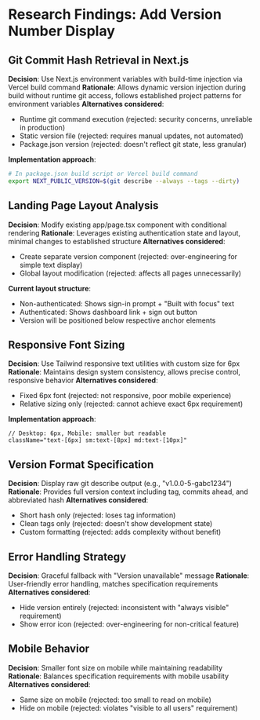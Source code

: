 # Research Findings: Add Version Number Display

## Git Commit Hash Retrieval in Next.js

**Decision**: Use Next.js environment variables with build-time injection via Vercel build command
**Rationale**: Allows dynamic version injection during build without runtime git access, follows established project patterns for environment variables
**Alternatives considered**:
- Runtime git command execution (rejected: security concerns, unreliable in production)
- Static version file (rejected: requires manual updates, not automated)
- Package.json version (rejected: doesn't reflect git state, less granular)

**Implementation approach**:
```bash
# In package.json build script or Vercel build command
export NEXT_PUBLIC_VERSION=$(git describe --always --tags --dirty)
```

## Landing Page Layout Analysis

**Decision**: Modify existing app/page.tsx component with conditional rendering
**Rationale**: Leverages existing authentication state and layout, minimal changes to established structure
**Alternatives considered**:
- Create separate version component (rejected: over-engineering for simple text display)
- Global layout modification (rejected: affects all pages unnecessarily)

**Current layout structure**:
- Non-authenticated: Shows sign-in prompt + "Built with focus" text
- Authenticated: Shows dashboard link + sign out button
- Version will be positioned below respective anchor elements

## Responsive Font Sizing

**Decision**: Use Tailwind responsive text utilities with custom size for 6px
**Rationale**: Maintains design system consistency, allows precise control, responsive behavior
**Alternatives considered**:
- Fixed 6px font (rejected: not responsive, poor mobile experience)
- Relative sizing only (rejected: cannot achieve exact 6px requirement)

**Implementation approach**:
```tsx
// Desktop: 6px, Mobile: smaller but readable
className="text-[6px] sm:text-[8px] md:text-[10px]"
```

## Version Format Specification

**Decision**: Display raw git describe output (e.g., "v1.0.0-5-gabc1234")
**Rationale**: Provides full version context including tag, commits ahead, and abbreviated hash
**Alternatives considered**:
- Short hash only (rejected: loses tag information)
- Clean tags only (rejected: doesn't show development state)
- Custom formatting (rejected: adds complexity without benefit)

## Error Handling Strategy

**Decision**: Graceful fallback with "Version unavailable" message
**Rationale**: User-friendly error handling, matches specification requirements
**Alternatives considered**:
- Hide version entirely (rejected: inconsistent with "always visible" requirement)
- Show error icon (rejected: over-engineering for non-critical feature)

## Mobile Behavior

**Decision**: Smaller font size on mobile while maintaining readability
**Rationale**: Balances specification requirements with mobile usability
**Alternatives considered**:
- Same size on mobile (rejected: too small to read on mobile)
- Hide on mobile (rejected: violates "visible to all users" requirement)